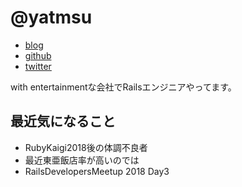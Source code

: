 # @yatmsu

- [blog](http://yatmsu.hatenablog.com/)
- [github](https://github.com/yatmsu)
- [twitter](https://twitter.com/yatmsu)

with entertainmentな会社でRailsエンジニアやってます。

## 最近気になること

* RubyKaigi2018後の体調不良者
* 最近東亜飯店率が高いのでは
* RailsDevelopersMeetup 2018 Day3
